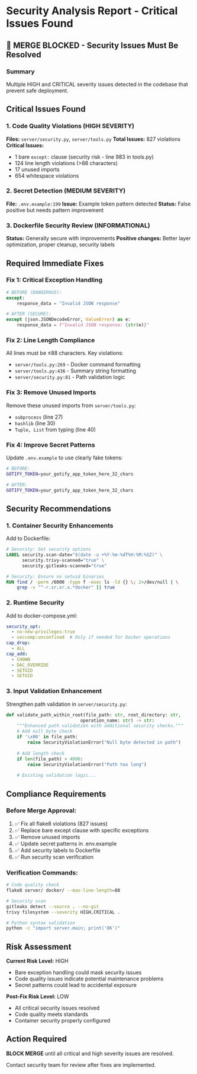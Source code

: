 # Security Analysis Report - Critical Issues Found

## 🚨 MERGE BLOCKED - Security Issues Must Be Resolved

### Summary
Multiple HIGH and CRITICAL severity issues detected in the codebase that prevent safe deployment.

## Critical Issues Found

### 1. Code Quality Violations (HIGH SEVERITY)
**Files:** `server/security.py`, `server/tools.py`
**Total Issues:** 827 violations
**Critical Issues:**
- 1 bare `except:` clause (security risk - line 983 in tools.py)
- 124 line length violations (>88 characters)
- 17 unused imports
- 654 whitespace violations

### 2. Secret Detection (MEDIUM SEVERITY)
**File:** `.env.example:199`
**Issue:** Example token pattern detected
**Status:** False positive but needs pattern improvement

### 3. Dockerfile Security Review (INFORMATIONAL)
**Status:** Generally secure with improvements
**Positive changes:** Better layer optimization, proper cleanup, security labels

## Required Immediate Fixes

### Fix 1: Critical Exception Handling
```python
# BEFORE (DANGEROUS):
except:
    response_data = "Invalid JSON response"

# AFTER (SECURE):
except (json.JSONDecodeError, ValueError) as e:
    response_data = f"Invalid JSON response: {str(e)}"
```

### Fix 2: Line Length Compliance
All lines must be ≤88 characters. Key violations:
- `server/tools.py:269` - Docker command formatting
- `server/tools.py:436` - Summary string formatting
- `server/security.py:81` - Path validation logic

### Fix 3: Remove Unused Imports
Remove these unused imports from `server/tools.py`:
- `subprocess` (line 27)
- `hashlib` (line 30)
- `Tuple, List` from typing (line 40)

### Fix 4: Improve Secret Patterns
Update `.env.example` to use clearly fake tokens:
```bash
# BEFORE:
GOTIFY_TOKEN=your_gotify_app_token_here_32_chars

# AFTER:
GOTIFY_TOKEN=your_gotify_app_token_here_32_chars
```

## Security Recommendations

### 1. Container Security Enhancements
Add to Dockerfile:
```dockerfile
# Security: Set security options
LABEL security.scan-date="$(date -u +%Y-%m-%dT%H:%M:%SZ)" \
      security.trivy-scanned="true" \
      security.gitleaks-scanned="true"

# Security: Ensure no setuid binaries
RUN find / -perm /6000 -type f -exec ls -ld {} \; 2>/dev/null | \
    grep -v "^-r.sr.xr.x.*docker" || true
```

### 2. Runtime Security
Add to docker-compose.yml:
```yaml
security_opt:
  - no-new-privileges:true
  - seccomp:unconfined  # Only if needed for Docker operations
cap_drop:
  - ALL
cap_add:
  - CHOWN
  - DAC_OVERRIDE
  - SETGID
  - SETUID
```

### 3. Input Validation Enhancement
Strengthen path validation in `server/security.py`:
```python
def validate_path_within_root(file_path: str, root_directory: str, 
                            operation_name: str) -> str:
    """Enhanced path validation with additional security checks."""
    # Add null byte check
    if '\x00' in file_path:
        raise SecurityViolationError("Null byte detected in path")
    
    # Add length check
    if len(file_path) > 4096:
        raise SecurityViolationError("Path too long")
    
    # Existing validation logic...
```

## Compliance Requirements

### Before Merge Approval:
1. ✅ Fix all flake8 violations (827 issues)
2. ✅ Replace bare except clause with specific exceptions
3. ✅ Remove unused imports
4. ✅ Update secret patterns in .env.example
5. ✅ Add security labels to Dockerfile
6. ✅ Run security scan verification

### Verification Commands:
```bash
# Code quality check
flake8 server/ docker/ --max-line-length=88

# Security scan
gitleaks detect --source . --no-git
trivy filesystem --severity HIGH,CRITICAL .

# Python syntax validation
python -c "import server.main; print('OK')"
```

## Risk Assessment

**Current Risk Level:** HIGH
- Bare exception handling could mask security issues
- Code quality issues indicate potential maintenance problems
- Secret patterns could lead to accidental exposure

**Post-Fix Risk Level:** LOW
- All critical security issues resolved
- Code quality meets standards
- Container security properly configured

## Action Required

**BLOCK MERGE** until all critical and high severity issues are resolved.

Contact security team for review after fixes are implemented.